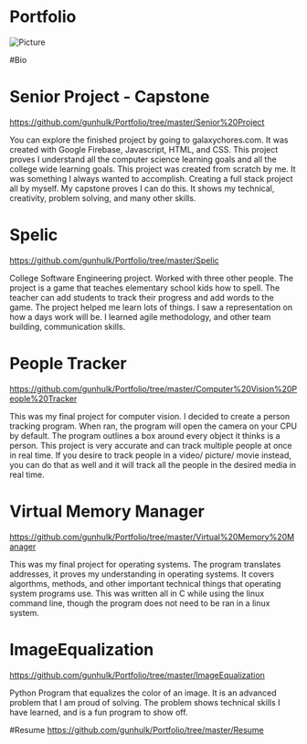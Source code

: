 # Portfolio

![Picture](https://i.imgur.com/Ij36Fk3.jpg)

#Bio


# Senior Project - Capstone 
https://github.com/gunhulk/Portfolio/tree/master/Senior%20Project

You can explore the finished project by going to galaxychores.com. It was created with Google Firebase, Javascript, HTML, and CSS. This project proves I understand all the computer science learning goals and all the college wide learning goals. This project was created from scratch by me. It was something I always wanted to accomplish. Creating a full stack project all by myself. My capstone proves I can do this. It shows my technical, creativity, problem solving, and many other skills.


# Spelic
https://github.com/gunhulk/Portfolio/tree/master/Spelic

College Software Engineering project. Worked with three other people. The project is a game that teaches elementary school kids how to spell. The teacher can add students to track their progress and add words to the game. The project helped me learn lots of things. I saw a representation on how a days work will be. I learned agile methodology, and other team building, communication skills.

# People Tracker 
https://github.com/gunhulk/Portfolio/tree/master/Computer%20Vision%20People%20Tracker

This was my final project for computer vision. I decided to create a person tracking program. When ran, the program will open the camera on your CPU by default. The program outlines a box around every object it thinks is a person. This project is very accurate and can track multiple people at once in real time. If you desire to track people in a video/ picture/ movie instead, you can do that as well and it will track all the people in the desired media in real time.

# Virtual Memory Manager  
https://github.com/gunhulk/Portfolio/tree/master/Virtual%20Memory%20Manager

This was my final project for operating systems. The program translates addresses, it proves my understanding in operating systems. It covers algorthms, methods, and other important technical things that operating system programs use. This was written all in C while using the linux command line, though the program does not need to be ran in a linux system.

# ImageEqualization 
https://github.com/gunhulk/Portfolio/tree/master/ImageEqualization

Python Program that equalizes the color of an image. It is an advanced problem that I am proud of solving. The problem shows technical skills I have learned, and is a fun program to show off.

#Resume
https://github.com/gunhulk/Portfolio/tree/master/Resume
